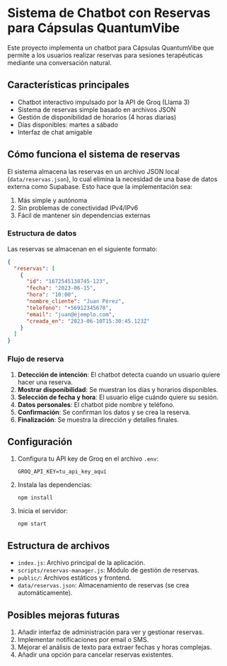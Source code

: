 # Sistema de Chatbot con Reservas para Cápsulas QuantumVibe

Este proyecto implementa un chatbot para Cápsulas QuantumVibe que permite a los usuarios realizar reservas para sesiones terapéuticas mediante una conversación natural.

## Características principales

- Chatbot interactivo impulsado por la API de Groq (Llama 3)
- Sistema de reservas simple basado en archivos JSON
- Gestión de disponibilidad de horarios (4 horas diarias)
- Días disponibles: martes a sábado
- Interfaz de chat amigable

## Cómo funciona el sistema de reservas

El sistema almacena las reservas en un archivo JSON local (`data/reservas.json`), lo cual elimina la necesidad de una base de datos externa como Supabase. Esto hace que la implementación sea:

1. Más simple y autónoma
2. Sin problemas de conectividad IPv4/IPv6
3. Fácil de mantener sin dependencias externas

### Estructura de datos

Las reservas se almacenan en el siguiente formato:

```json
{
  "reservas": [
    {
      "id": "1672545138745-123",
      "fecha": "2023-06-15",
      "hora": "10:00",
      "nombre_cliente": "Juan Pérez",
      "telefono": "+56912345678",
      "email": "juan@ejemplo.com",
      "creada_en": "2023-06-10T15:30:45.123Z"
    }
  ]
}
```

### Flujo de reserva

1. **Detección de intención**: El chatbot detecta cuando un usuario quiere hacer una reserva.
2. **Mostrar disponibilidad**: Se muestran los días y horarios disponibles.
3. **Selección de fecha y hora**: El usuario elige cuándo quiere su sesión.
4. **Datos personales**: El chatbot pide nombre y teléfono.
5. **Confirmación**: Se confirman los datos y se crea la reserva.
6. **Finalización**: Se muestra la dirección y detalles finales.

## Configuración

1. Configura tu API key de Groq en el archivo `.env`:
   ```
   GROQ_API_KEY=tu_api_key_aquí
   ```

2. Instala las dependencias:
   ```
   npm install
   ```

3. Inicia el servidor:
   ```
   npm start
   ```

## Estructura de archivos

- `index.js`: Archivo principal de la aplicación.
- `scripts/reservas-manager.js`: Módulo de gestión de reservas.
- `public/`: Archivos estáticos y frontend.
- `data/reservas.json`: Almacenamiento de reservas (se crea automáticamente).

## Posibles mejoras futuras

1. Añadir interfaz de administración para ver y gestionar reservas.
2. Implementar notificaciones por email o SMS.
3. Mejorar el análisis de texto para extraer fechas y horas complejas.
4. Añadir una opción para cancelar reservas existentes. 